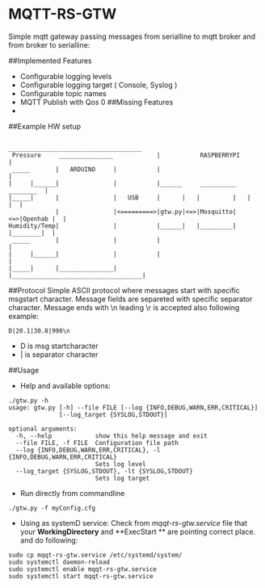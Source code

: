 # MQTT-RS-GTW
Simple mqtt gateway passing messages from serialline to mqtt broker and from broker to serialline:

##Implemented Features
- Configurable logging levels
- Configurable logging target ( Console, Syslog )
- Configurable topic names
- MQTT Publish with Qos 0
##Missing Features
-  

##Example HW setup
```
                                          _____________________________________      
 Pressure     _______________            |           RASPBERRYPI              |
 _____       |   ARDUINO     |           |                                    |
|     |______|               |           |______     __________     ________  |
|_____|      |               |   USB     |      |   |         |   |        |  |
             |               |<=========>|gtw.py|<=>|Mosquitto|<=>|Openhab |  |
Humidity/Temp|               |           |______|   |_________|   |________|  |
 _____       |               |           |                                    |
|     |______|               |           |                                    |
|_____|      |_______________|           |____________________________________|

```
##Protocol
Simple ASCII protocol where messages start with specific msgstart character. 
Message fields are separeted with specific separator character.
Message ends with \n leading \r is accepted also following example:
```
D|20.1|30.8|990\n
```
 - D is msg startcharacter
 - | is separator character
 

##Usage
- Help and available options:
```
./gtw.py -h
usage: gtw.py [-h] --file FILE [--log {INFO,DEBUG,WARN,ERR,CRITICAL}]
              [--log_target {SYSLOG,STDOUT}]

optional arguments:
  -h, --help            show this help message and exit
  --file FILE, -f FILE  Configuration file path
  --log {INFO,DEBUG,WARN,ERR,CRITICAL}, -l {INFO,DEBUG,WARN,ERR,CRITICAL}
                        Sets log level
  --log_target {SYSLOG,STDOUT}, -lt {SYSLOG,STDOUT}
                        Sets log target
```
- Run directly from commandline 
```
./gtw.py -f myConfig.cfg

```
- Using as systemD service:
Check from *mqqt-rs-gtw.service* file   that your **WorkingDirectory** and **ExecStart ** are pointing  correct place. and do following:
```
sudo cp mqqt-rs-gtw.service /etc/systemd/system/
sudo systemctl daemon-reload
sudo systemctl enable mqqt-rs-gtw.service
sudo systemctl start mqqt-rs-gtw.service
```

